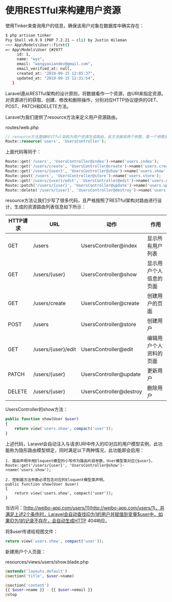 # 使用RESTful来构建用户资源

使用Tinker来查询用户的信息，确保该用户对象在数据库中确实存在：
```bash
$ php artisan tinker
Psy Shell v0.9.9 (PHP 7.2.21 — cli) by Justin Hileman
>>> App\Models\User::first()
=> App\Models\User {#2977
     id: 1,
     name: "wyx",
     email: "wangyaxiandev@gmail.com",
     email_verified_at: null,
     created_at: "2019-09-15 12:05:37",
     updated_at: "2019-09-15 12:31:54",
   }
```

Laravel遵从RESTful架构的设计原则，将数据看作一个资源，由URI来指定资源。对资源进行的获取、创建、修改和删除操作，分别对应HTTP协议提供的GET、POST、PATCH和DELETE方法。  

Laravel为我们提供了resource方法来定义用户资源路由。  

routes/web.php
```php
// resource方法遵循RESTful架构为用户资源生成路由，该方法接收两个参数，第一个参数是资源名称，第二个参数是控制器名称
Route::resource('users', 'UsersController');
```

上面代码等同于：
```php
Route::get('/users', 'UsersController@index')->name('users.index');
Route::get('/users/create', 'UsersController@create')->name('users.create');
Route::get('/users/{user}', 'UsersController@show')->name('users.show');
Route::post('/users', 'UsersController@store')->name('users.store');
Route::get('/users/{user}/edit', 'UsersController@edit')->name('users.edit');
Route::patch('/users/{user}', 'UsersController@update')->name('users.update');
Route::delete('/users/{user}', 'UsersController@destroy')->name('users.destroy');
```

resource方法让我们少写了很多代码，且严格按照了RESTful架构对路由进行设计，生成的资源路由列表信息如下所示：  

| HTTP请求 | URL | 动作 | 作用 |
| ---- | ---- | ---- | ---- |
| GET  | /users | UsersController@index | 显示所有用户列表 |
| GET  | /users/{user} | UsersController@show | 显示用户个人信息的页面 |
| GET  | /users/create | UsersController@create | 创建用户的页面 |
| POST  | /users | UsersController@store | 创建用户 |
| GET  | /users/{user}/edit | UsersController@edit | 编辑用户个人资料的页面 |
| PATCH  | /users/{user} | UsersController@update | 更新用户 |
| DELETE  | /users/{user} | UsersController@destroy | 删除用户 |  

UsersController的show方法：
```php
public function show(User $user)
{
    return view('users.show', compact('user'));
}
```
上述代码，Laravel会自动注入与请求URI中传入的ID对应的用户模型实例，此功能称为隐形路由模型绑定，同时满足以下两种情况，此功能即会启用：
```
1. 路由声明中用Eloquent模型的小写作为路由片段参数，User模型类对应{$user}。
Route::get('/users/{user}', 'UsersController@show')->name('users.show');

2. 控制器方法参数必须包含对应的Eloquent模型类声明。
public function show(User $user)
{
    return view('users.show', compact('user'));
}
```
当访问：[http://weibo-app.com/users/1](http://weibo-app.com/users/1)，并满足上述2个条件时，Laravel会自动查找ID为1的用户并赋值到变量$user中，如果ID为1的记录不存在，会自动生成HTTP 404响应。  

将$user传递给视图文件：
```php
return view('users.show', compact('user'));
```

新建用户个人页面：  

resources/views/users/show.blade.php
```php
@extends('layouts.default')
@section('title', $user->name)

@section('content')
{{ $user->name }} - {{ $user->email }}
@stop
```
